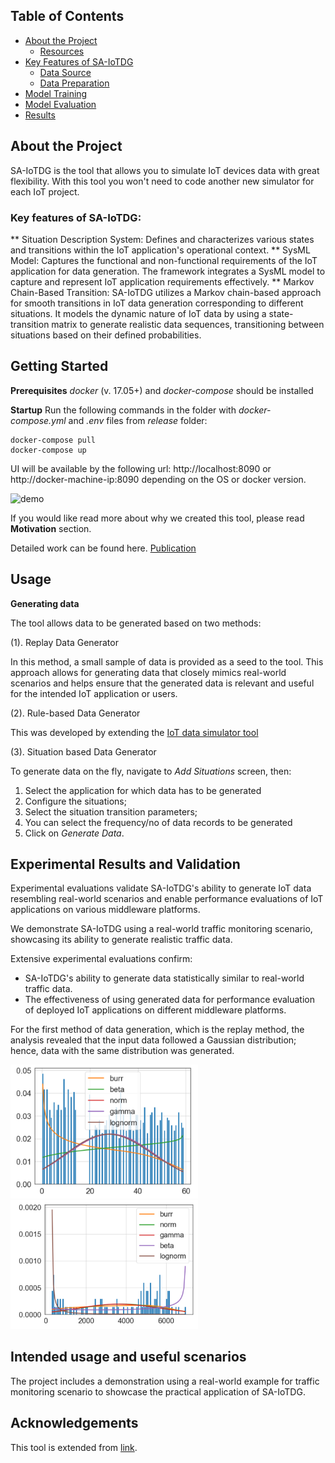 ## Table of Contents

- [About the Project](#about-the-project)
  - [Resources](#resources) 
- [Key Features of SA-IoTDG](#features)
  - [Data Source](#data-origin)
  - [Data Preparation](#data-preparation)
- [Model Training](#training)
- [Model Evaluation](#model-evaluation)
- [Results](#results)


## About the Project

SA-IoTDG is the tool that allows you to simulate IoT devices data with great flexibility. With this tool you won't need to code another new simulator for each IoT project.

### Key features of SA-IoTDG:

** Situation Description System: Defines and characterizes various states and transitions within the IoT application's operational context.
** SysML Model: Captures the functional and non-functional requirements of the IoT application for data generation. The framework integrates a SysML model to capture and represent IoT application requirements effectively.
** Markov Chain-Based Transition: SA-IoTDG utilizes a Markov chain-based approach for smooth transitions in IoT data generation corresponding to different situations. It models the dynamic nature of IoT data by using a state-transition matrix to generate realistic data sequences, transitioning between situations based on their defined probabilities.

## Getting Started

**Prerequisites**
*docker* (v. 17.05+) and *docker-compose* should be installed

**Startup**
Run the following commands in the folder with *docker-compose.yml* and *.env* files from *release* folder:

    docker-compose pull
    docker-compose up

UI will be available by the following url:
http://localhost:8090 or http://docker-machine-ip:8090
depending on the OS or docker version.

![demo](https://user-images.githubusercontent.com/4072962/38543721-023134b4-3cae-11e8-8e97-ee6468771e2a.gif)



If you would like read more about why we created this tool, please read **Motivation** section.

Detailed work can be found here. [Publication](https://www.mdpi.com/1424-8220/23/1/7)

 
##  Usage

**Generating data**

The tool allows data to be generated based on two methods:

(1). Replay Data Generator

In this method, a small sample of data is provided as a seed to the tool. This approach allows for generating data that closely mimics real-world scenarios and helps ensure that the generated data is relevant and useful for the intended IoT
application or users.

(2). Rule-based Data Generator

This was developed by extending the [IoT data simulator tool](https://github.com/IBA-Group-IT/IoT-data-simulator/)

(3). Situation based Data Generator 

To generate data on the fly, navigate to *Add Situations* screen, then:

   1. Select the application for which data has to be generated
   2. Configure the situations;
   3. Select the situation transition parameters;
   4. You can select the frequency/no of data records to be generated
   5. Click on *Generate Data*. 
   

## Experimental Results and Validation

Experimental evaluations validate SA-IoTDG's ability to generate IoT data resembling real-world scenarios and enable performance evaluations of IoT applications on various middleware platforms.

We demonstrate SA-IoTDG using a real-world traffic monitoring scenario, showcasing its ability to generate realistic traffic data.

Extensive experimental evaluations confirm:
* SA-IoTDG's ability to generate data statistically similar to real-world traffic data.
* The effectiveness of using generated data for performance evaluation of deployed IoT applications on different middleware platforms.

For the first method of data generation, which is the replay method, the analysis revealed that the input data followed a Gaussian distribution; hence, data with the same distribution was generated.

<p float="left">
  <img src="ExperimentalResults/gen_data_fit.png" width="300" />
  <img src="ExperimentalResults/metro_data_fit.png" width="300" /> 
</p>



## Intended usage and useful scenarios

The project includes a demonstration using a real-world example for traffic monitoring scenario to showcase the practical application of SA-IoTDG.


## Acknowledgements

This tool is extended from [link](https://github.com/IBA-Group-IT/IoT-data-simulator/).
